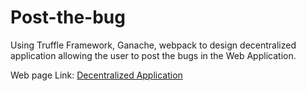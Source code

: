# Post-the-bug
Using Truffle Framework, Ganache, webpack to design decentralized application allowing the user to post the bugs in the Web Application. 

<p>Web page Link:  <a href="https://girishkathireddy.github.io/post-the-bug/">Decentralized Application</a></p>
